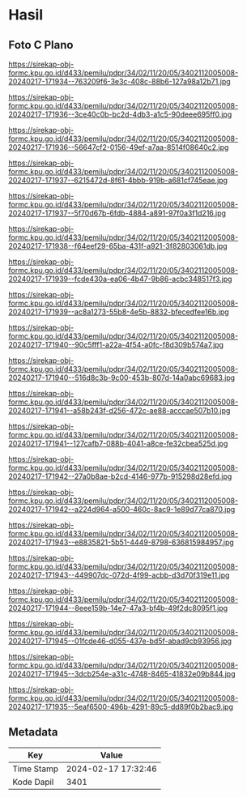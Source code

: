# Hasil

## Foto C Plano

https://sirekap-obj-formc.kpu.go.id/d433/pemilu/pdpr/34/02/11/20/05/3402112005008-20240217-171934--763209f6-3e3c-408c-88b6-127a98a12b71.jpg

https://sirekap-obj-formc.kpu.go.id/d433/pemilu/pdpr/34/02/11/20/05/3402112005008-20240217-171936--3ce40c0b-bc2d-4db3-a1c5-90deee695ff0.jpg

https://sirekap-obj-formc.kpu.go.id/d433/pemilu/pdpr/34/02/11/20/05/3402112005008-20240217-171936--56647cf2-0156-49ef-a7aa-8514f08640c2.jpg

https://sirekap-obj-formc.kpu.go.id/d433/pemilu/pdpr/34/02/11/20/05/3402112005008-20240217-171937--6215472d-8f61-4bbb-919b-a681cf745eae.jpg

https://sirekap-obj-formc.kpu.go.id/d433/pemilu/pdpr/34/02/11/20/05/3402112005008-20240217-171937--5f70d67b-6fdb-4884-a891-97f0a3f1d216.jpg

https://sirekap-obj-formc.kpu.go.id/d433/pemilu/pdpr/34/02/11/20/05/3402112005008-20240217-171938--f64eef29-65ba-431f-a921-3f82803061db.jpg

https://sirekap-obj-formc.kpu.go.id/d433/pemilu/pdpr/34/02/11/20/05/3402112005008-20240217-171939--fcde430a-ea06-4b47-9b86-acbc348517f3.jpg

https://sirekap-obj-formc.kpu.go.id/d433/pemilu/pdpr/34/02/11/20/05/3402112005008-20240217-171939--ac8a1273-55b8-4e5b-8832-bfecedfee16b.jpg

https://sirekap-obj-formc.kpu.go.id/d433/pemilu/pdpr/34/02/11/20/05/3402112005008-20240217-171940--90c5fff1-a22a-4f54-a0fc-f8d309b574a7.jpg

https://sirekap-obj-formc.kpu.go.id/d433/pemilu/pdpr/34/02/11/20/05/3402112005008-20240217-171940--516d8c3b-9c00-453b-807d-14a0abc69683.jpg

https://sirekap-obj-formc.kpu.go.id/d433/pemilu/pdpr/34/02/11/20/05/3402112005008-20240217-171941--a58b243f-d256-472c-ae88-acccae507b10.jpg

https://sirekap-obj-formc.kpu.go.id/d433/pemilu/pdpr/34/02/11/20/05/3402112005008-20240217-171941--127cafb7-088b-4041-a8ce-fe32cbea525d.jpg

https://sirekap-obj-formc.kpu.go.id/d433/pemilu/pdpr/34/02/11/20/05/3402112005008-20240217-171942--27a0b8ae-b2cd-4146-977b-915298d28efd.jpg

https://sirekap-obj-formc.kpu.go.id/d433/pemilu/pdpr/34/02/11/20/05/3402112005008-20240217-171942--a224d964-a500-460c-8ac9-1e89d77ca870.jpg

https://sirekap-obj-formc.kpu.go.id/d433/pemilu/pdpr/34/02/11/20/05/3402112005008-20240217-171943--e8835821-5b51-4449-8798-636815984957.jpg

https://sirekap-obj-formc.kpu.go.id/d433/pemilu/pdpr/34/02/11/20/05/3402112005008-20240217-171943--449907dc-072d-4f99-acbb-d3d70f319e11.jpg

https://sirekap-obj-formc.kpu.go.id/d433/pemilu/pdpr/34/02/11/20/05/3402112005008-20240217-171944--8eee159b-14e7-47a3-bf4b-49f2dc8095f1.jpg

https://sirekap-obj-formc.kpu.go.id/d433/pemilu/pdpr/34/02/11/20/05/3402112005008-20240217-171945--01fcde46-d055-437e-bd5f-abad9cb93956.jpg

https://sirekap-obj-formc.kpu.go.id/d433/pemilu/pdpr/34/02/11/20/05/3402112005008-20240217-171945--3dcb254e-a31c-4748-8465-41832e09b844.jpg

https://sirekap-obj-formc.kpu.go.id/d433/pemilu/pdpr/34/02/11/20/05/3402112005008-20240217-171935--5eaf6500-496b-4291-89c5-dd89f0b2bac9.jpg


## Metadata

| Key        | Value               |
| ---------- | ------------------- |
| Time Stamp | 2024-02-17 17:32:46 |
| Kode Dapil | 3401                |



